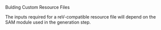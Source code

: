 Bulding Custom Resource Files

The inputs required for a reV-compatible resource file will depend on the SAM module used in the generation step.
